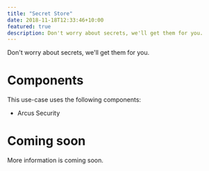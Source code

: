 ```yaml
---
title: "Secret Store"
date: 2018-11-18T12:33:46+10:00
featured: true
description: Don't worry about secrets, we'll get them for you.
---
```


Don't worry about secrets, we'll get them for you.

# Components 

This use-case uses the following components:

- Arcus Security

# Coming soon

More information is coming soon.